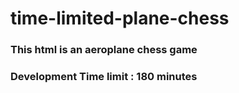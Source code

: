 # time-limited-plane-chess

### This html is an aeroplane chess game
### Development Time limit : 180 minutes
